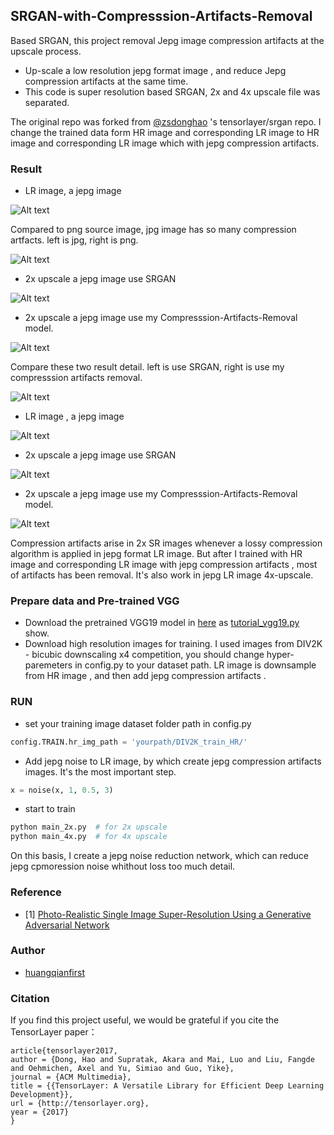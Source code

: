 ## SRGAN-with-Compresssion-Artifacts-Removal
Based SRGAN, this project removal Jepg image compression artifacts at the upscale process.
- Up-scale a low resolution jepg format image , and reduce Jepg compression artifacts at the same time.
- This code is super resolution based SRGAN, 2x and 4x upscale file was separated.

The original repo was forked from [@zsdonghao](https://github.com/tensorlayer/srgan) 's tensorlayer/srgan repo. I change the trained data form HR image and corresponding LR image to HR image and corresponding LR image which with jepg compression artifacts.

### Result
- LR image, a jepg image

![Alt text](./img/0_lr_384_510.jpg)

Compared  to png source image, jpg image has so many compression artfacts. left is jpg, right is png.

![Alt text](./img/compare_lr_chenbao.png)

- 2x upscale a jepg image use SRGAN

![Alt text](./img/0_lr_384_510_2x_gen_noarm_768_1020.png)

- 2x upscale a jepg image use my Compresssion-Artifacts-Removal model.

![Alt text](./img/0_lr_384_510_2x_gen_pre_768_1020.png)

Compare  these two result detail. left is  use SRGAN, right is use my compresssion artifacts removal.

![Alt text](./img/compare_chenbao.png)

- LR image , a jepg image

![Alt text](./img/300x300.jpg)

- 2x upscale a jepg image use SRGAN

![Alt text](./img/300x300_2x_gen.png)
- 2x upscale a jepg image use my Compresssion-Artifacts-Removal model.

![Alt text](./img/300x300_2x_gen_pre_600_600.png)

Compression artifacts arise in 2x SR images whenever a lossy compression algorithm is applied in jepg format LR image. But after I trained with HR image and  corresponding  LR image with jepg compression artifacts , most of artifacts has been removal.
It's also work in jepg LR image 4x-upscale.

### Prepare data and Pre-trained VGG
- Download the pretrained VGG19 model in [here](https://mega.nz/#!xZ8glS6J!MAnE91ND_WyfZ_8mvkuSa2YcA7q-1ehfSm-Q1fxOvvs) as [tutorial_vgg19.py](https://github.com/zsdonghao/tensorlayer/blob/master/example/tutorial_vgg19.py) show.
- Download high resolution images for training.
  I used images from DIV2K - bicubic downscaling x4 competition, you should change hyper-paremeters in config.py to your dataset path. LR image is downsample from HR image , and then add jepg compression artifacts .
### RUN
- set your training image dataset folder path in config.py
```python
config.TRAIN.hr_img_path = 'yourpath/DIV2K_train_HR/'
```
- Add jepg noise to LR image, by which create jepg compression artifacts images. It's the most important step.
```python
x = noise(x, 1, 0.5, 3)
```
- start to train
```bash
python main_2x.py  # for 2x upscale
python main_4x.py  # for 4x upscale
```
On this basis, I create a jepg noise reduction network, which can reduce jepg cpmoression noise whithout loss too much detail.

### Reference
* [1] [Photo-Realistic Single Image Super-Resolution Using a Generative Adversarial Network](https://arxiv.org/abs/1609.04802)

### Author
- [huangqianfirst](https://github.com/huangqianfirst)

### Citation
If you find this project useful, we would be grateful if you cite the TensorLayer paper：
```
article{tensorlayer2017,
author = {Dong, Hao and Supratak, Akara and Mai, Luo and Liu, Fangde and Oehmichen, Axel and Yu, Simiao and Guo, Yike},
journal = {ACM Multimedia},
title = {{TensorLayer: A Versatile Library for Efficient Deep Learning Development}},
url = {http://tensorlayer.org},
year = {2017}
}
```

